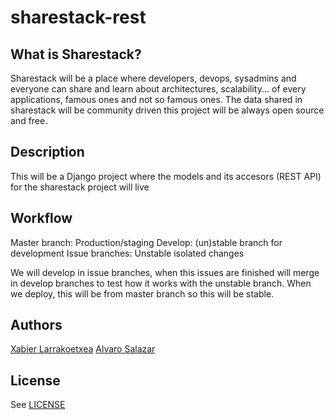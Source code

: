 sharestack-rest
===============

What is Sharestack?
-------------------

Sharestack will be a place where developers, devops, sysadmins and everyone can
share and learn about architectures, scalability... of every applications,
famous ones and not so famous ones. The data shared in sharestack will be
community driven this project will be always open source and free.

Description
-----------

This will be a Django project where the models and its accesors (REST API) for
the sharestack project will live

Workflow
--------

Master branch: Production/staging
Develop: (un)stable branch for development
Issue branches: Unstable isolated changes

We will develop in issue branches, when this issues are finished will merge
in develop branches to test how it works with the unstable branch. When we
deploy, this will be from master branch so this will be stable.

Authors
-------
[Xabier Larrakoetxea](http://github.com/slok)
[Alvaro Salazar](http://github.com/xala3pa)

License
-------
 See [LICENSE](https://github.com/sharestack/sharestack-api/blob/master/LICENSE)